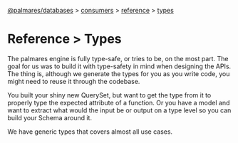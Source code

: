 [@palmares/databases](https://github.com/palmaresHQ/palmares/blob/main/packages/databases/docs/introduction.md) >
[consumers](https://github.com/palmaresHQ/palmares/blob/main/packages/databases/docs/consumers/summary.md) >
[reference](https://github.com/palmaresHQ/palmares/blob/main/packages/databases/docs/consumers/reference/summary.md) >
[types](https://github.com/palmaresHQ/palmares/blob/main/packages/databases/docs/consumers/reference/types.md)

# Reference > Types

The palmares engine is fully type-safe, or tries to be, on the most part. The goal for us was to build it with type-safety in mind when designing the APIs. The thing is, although we generate the types for you as you write code, you might need to reuse it through the codebase.

You built your shiny new QuerySet, but want to get the type from it to properly type the expected attribute of a function. Or you have a model and want to extract what would the input be or output on a type level so you can build your Schema around it.

We have generic types that covers almost all use cases.
